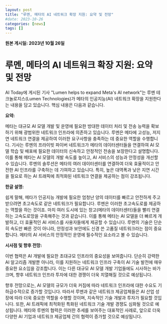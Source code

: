 ```yaml
---
layout: post
title: "루멘, 메타의 AI 네트워크 확장 지원: 요약 및 전망"
#date: 2023-10-26
categories: [news]
tags: []
---
```


**원본 게시일: 2023년 10월 26일**

# 루멘, 메타의 AI 네트워크 확장 지원: 요약 및 전망

AI Today에 게시된 기사 "Lumen helps to expand Meta's AI network"는 루멘 테크놀로지스(Lumen Technologies)가 메타의 인공지능(AI) 네트워크 확장을 지원한다는 내용을 담고 있습니다.  핵심 내용은 다음과 같습니다.

**요약:**

메타는 대규모 AI 모델 개발 및 운영에 필요한 방대한 데이터 처리 및 전송 능력을 확보하기 위해 광범위한 네트워크 인프라에 의존하고 있습니다. 루멘은 메타에 고성능, 저지연 네트워크 연결을 제공하여 이러한 요구사항을 충족하는 데 중요한 역할을 수행합니다.  기사는 루멘의 프라이빗 파이버 네트워크가 메타의 데이터센터들을 연결하여 AI 모델 학습 및 배포에 필요한 데이터의 신속하고 안정적인 전송을 보장한다고 설명합니다.  이를 통해 메타는 AI 모델의 개발 속도를 높이고,  AI 서비스의 성능과 안정성을 개선할 수 있습니다. 루멘의 솔루션은 메타의 여러 데이터센터를 연결하여 더욱 효율적이고 안전한 AI 인프라를 구축하는 데 기여하고 있습니다.  특히,  높은 대역폭과 낮은 지연 시간을 필요로 하는 AI 트래픽에 최적화된 네트워크 연결을 제공하는 점이 강조됩니다.


**한글 설명:**

쉽게 말해, 메타가 인공지능 개발에 필요한 엄청난 양의 데이터를 빠르고 안전하게 주고받으려면 초고속도로 같은 네트워크가 필요합니다.  루멘은 이러한 초고속도로를 제공하는 역할을 하는 것이죠.  마치 여러 도시에 있는 창고(메타의 데이터센터)들을 빨리 연결하는 고속도로망을 구축해주는 것과 같습니다. 이를 통해 메타는 AI 모델을 더 빠르게 개발하고,  더 효율적인 AI 서비스를 사용자들에게 제공할 수 있습니다.  루멘의 기술은 단순히 속도만 빠른 것이 아니라, 안정성과 보안에도 신경 쓴 고품질 네트워크라는 점이 중요합니다.  메타의 AI 서비스의 안정적인 운영에 필수적인 요소라고 볼 수 있습니다.


**시사점 및 향후 전망:**

이번 협력은 AI 개발에 필요한 초대규모 인프라의 중요성을 보여줍니다.  단순히 강력한 AI 알고리즘 개발뿐 아니라, 이를 지원하는 네트워크 인프라 구축이 AI 기술 발전에 매우 중요한 요소임을 강조합니다.  이는 다른 대규모 AI 모델 개발 기업들에도 시사하는 바가 크며,  향후 네트워크 인프라 투자에 대한 경쟁이 더욱 치열해질 것으로 예상됩니다.

향후 전망으로는,  AI 모델의 규모가 더욱 커짐에 따라 네트워크 인프라에 대한 수요도 기하급수적으로 증가할 것입니다.  따라서 루멘과 같은 네트워크 제공업체들은 AI 산업 성장에 따라 더욱 중요한 역할을 수행할 것이며,  지속적인 기술 개발과 투자가 필요할 것입니다.  또한,  AI 트래픽에 최적화된 특화된 네트워크 기술 개발 경쟁도 심화될 것으로 예상됩니다.  메타와 루멘의 협력은 이러한 추세를 보여주는 대표적인 사례로,  앞으로 더욱 다양한 AI 기업과 네트워크 제공업체 간의 협력이 증가할 것으로 예상됩니다.